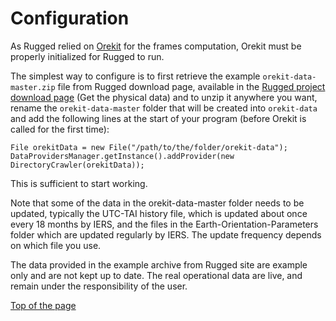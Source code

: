 <!--- Copyright 2013-2019 CS Systèmes d'Information
  Licensed under the Apache License, Version 2.0 (the "License");
  you may not use this file except in compliance with the License.
  You may obtain a copy of the License at
  
    http://www.apache.org/licenses/LICENSE-2.0
  
  Unless required by applicable law or agreed to in writing, software
  distributed under the License is distributed on an "AS IS" BASIS,
  WITHOUT WARRANTIES OR CONDITIONS OF ANY KIND, either express or implied.
  See the License for the specific language governing permissions and
  limitations under the License.
-->

<a name="top"></a>

# Configuration

As Rugged relied on [Orekit](https://www.orekit.org/ "Orekit homepage") for the frames computation, Orekit
must be properly initialized for Rugged to run.

The simplest way to configure is to first retrieve the example `orekit-data-master.zip`
file from Rugged download page, available in the [Rugged project download page](https://www.orekit.org/rugged/download.html) 
(Get the physical data)
and to unzip it anywhere you want, rename the `orekit-data-master` folder that will be created
into `orekit-data` and add the following lines at the start of your program (before Orekit is called for the
first time):

    File orekitData = new File("/path/to/the/folder/orekit-data");
    DataProvidersManager.getInstance().addProvider(new DirectoryCrawler(orekitData));

This is sufficient to start working.

Note that some of the data in the orekit-data-master folder needs to be updated,
typically the UTC-TAI history file, which is updated about once every 18 months
by IERS, and the files in the Earth-Orientation-Parameters folder which are updated
regularly by IERS. The update frequency depends on which file you use.

The data provided in the example archive from Rugged site are example only and are
not kept up to date. The real operational data are live, and remain under the
responsibility of the user.

[Top of the page](#top)
